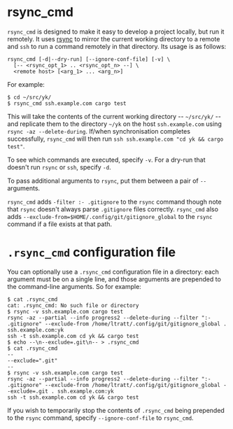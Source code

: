# rsync_cmd

`rsync_cmd` is designed to make it easy to develop a project locally, but run
it remotely. It uses [rsync](https://rsync.samba.org/) to mirror the current
working directory to a remote and `ssh` to run a command remotely in that
directory. Its usage is as follows:

```
rsync_cmd [-d|--dry-run] [--ignore-conf-file] [-v] \
  [-- <rsync_opt_1> .. <rsync_opt_n> --] \
  <remote host> [<arg_1> ... <arg_n>]
```

For example:

```
$ cd ~/src/yk/
$ rsync_cmd ssh.example.com cargo test
```

This will take the contents of the current working directory -- `~/src/yk/` --
and replicate them to the directory `~/yk` on the host `ssh.example.com` using
`rsync -az --delete-during`. If/when synchronisation completes successfully,
`rsync_cmd` will then run `ssh ssh.example.com "cd yk && cargo test"`.

To see which commands are executed, specify `-v`. For a dry-run that doesn't
run `rsync` or `ssh`, specify `-d`.

To pass additional arguments to `rsync`, put them between a pair of `--`
arguments.

`rsync_cmd` adds `-filter :- .gitignore` to the `rsync` command though note
that `rsync` doesn't always parse `.gitignore` files correctly. `rsync_cmd`
also adds `--exclude-from=$HOME/.config/git/gitignore_global` to the `rsync`
command if a file exists at that path.


# `.rsync_cmd` configuration file

You can optionally use a `.rsync_cmd` configuration file in a directory: each
argument must be on a single line, and those arguments are prepended to the
command-line arguments. So for example:

```
$ cat .rsync_cmd
cat: .rsync_cmd: No such file or directory
$ rsync -v ssh.example.com cargo test
rsync -az --partial --info progress2 --delete-during --filter ":- .gitignore" --exclude-from /home/ltratt/.config/git/gitignore_global . ssh.example.com:yk
ssh -t ssh.example.com cd yk && cargo test
$ echo --\n--exclude=.git\n-- > .rsync_cmd
$ cat .rsync_cmd
--
--exclude=".git"
--
$ rsync -v ssh.example.com cargo test
rsync -az --partial --info progress2 --delete-during --filter ":- .gitignore" --exclude-from /home/ltratt/.config/git/gitignore_global --exclude=.git . ssh.example.com:yk
ssh -t ssh.example.com cd yk && cargo test
```

If you wish to temporarily stop the contents of `.rsync_cmd` being prepended to
the `rsync` command, specify `--ignore-conf-file` to `rsync_cmd`.

